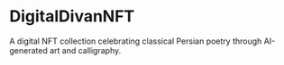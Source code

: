 # DigitalDivanNFT
A digital NFT collection celebrating classical Persian poetry through AI-generated art and calligraphy.
